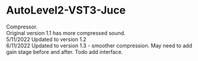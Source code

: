 # AutoLevel2-VST3-Juce
Compressor.<br>
Original version 1.1 has more compressed sound.<br>
5/11/2022 Updated to version 1.2 <br>
6/11/2022 Updated to version 1.3 - smoother compression. May need to add gain stage before and after. Todo add interface.

